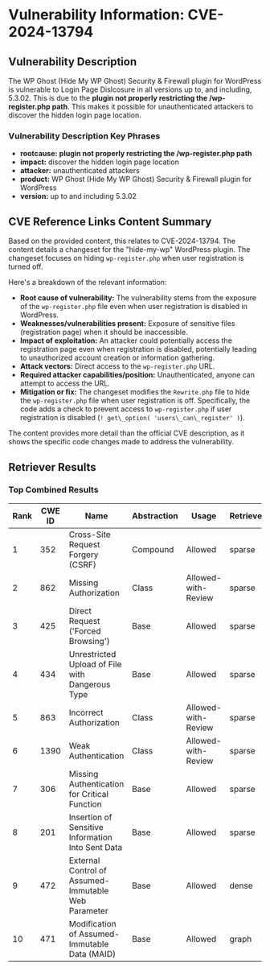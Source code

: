 # Vulnerability Information: CVE-2024-13794

## Vulnerability Description
The WP Ghost (Hide My WP Ghost) Security & Firewall plugin for WordPress is vulnerable to Login Page Dislcosure in all versions up to, and including, 5.3.02. This is due to the **plugin not properly restricting the /wp-register.php path**. This makes it possible for unauthenticated attackers to discover the hidden login page location.

### Vulnerability Description Key Phrases
- **rootcause:** **plugin not properly restricting the /wp-register.php path**
- **impact:** discover the hidden login page location
- **attacker:** unauthenticated attackers
- **product:** WP Ghost (Hide My WP Ghost) Security & Firewall plugin for WordPress
- **version:** up to and including 5.3.02

## CVE Reference Links Content Summary
Based on the provided content, this relates to CVE-2024-13794. The content details a changeset for the "hide-my-wp" WordPress plugin. The changeset focuses on hiding `wp-register.php` when user registration is turned off.

Here's a breakdown of the relevant information:

*   **Root cause of vulnerability:** The vulnerability stems from the exposure of the `wp-register.php` file even when user registration is disabled in WordPress.
*   **Weaknesses/vulnerabilities present:** Exposure of sensitive files (registration page) when it should be inaccessible.
*   **Impact of exploitation:** An attacker could potentially access the registration page even when registration is disabled, potentially leading to unauthorized account creation or information gathering.
*   **Attack vectors:** Direct access to the `wp-register.php` URL.
*   **Required attacker capabilities/position:** Unauthenticated, anyone can attempt to access the URL.
*   **Mitigation or fix:** The changeset modifies the `Rewrite.php` file to hide the `wp-register.php` file when user registration is off. Specifically, the code adds a check to prevent access to `wp-register.php` if user registration is disabled (`! get\_option( 'users\_can\_register' )`).

The content provides more detail than the official CVE description, as it shows the specific code changes made to address the vulnerability.

## Retriever Results

### Top Combined Results

| Rank | CWE ID | Name | Abstraction | Usage  | Retrievers | Individual Scores |
|------|--------|------|-------------|-------|------------|-------------------|
| 1 | 352 | Cross-Site Request Forgery (CSRF) | Compound | Allowed | sparse | 0.425 |
| 2 | 862 | Missing Authorization | Class | Allowed-with-Review | sparse | 0.381 |
| 3 | 425 | Direct Request ('Forced Browsing') | Base | Allowed | sparse | 0.376 |
| 4 | 434 | Unrestricted Upload of File with Dangerous Type | Base | Allowed | sparse | 0.373 |
| 5 | 863 | Incorrect Authorization | Class | Allowed-with-Review | sparse | 0.372 |
| 6 | 1390 | Weak Authentication | Class | Allowed-with-Review | sparse | 0.370 |
| 7 | 306 | Missing Authentication for Critical Function | Base | Allowed | sparse | 0.366 |
| 8 | 201 | Insertion of Sensitive Information Into Sent Data | Base | Allowed | sparse | 0.365 |
| 9 | 472 | External Control of Assumed-Immutable Web Parameter | Base | Allowed | dense | 0.420 |
| 10 | 471 | Modification of Assumed-Immutable Data (MAID) | Base | Allowed | graph | 0.003 |

